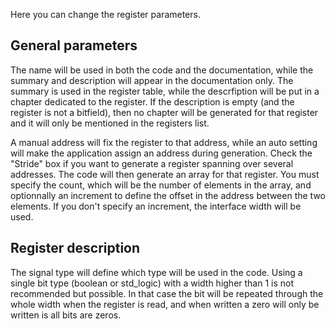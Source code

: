 Here you can change the register parameters.

## General parameters
The name will be used in both the code and the documentation, while the summary and description will appear in the documentation only. The summary is used in the register table, while the descrfiption will be put in a chapter dedicated to the register. If the description is empty (and the register is not a bitfield), then no chapter will be generated for that register and it will only be mentioned in the registers list.

A manual address will fix the register to that address, while an auto setting will make the application assign an address during generation. Check the "Stride" box if you want to generate a register spanning over several addresses. The code will then generate an array for that register. You must specify the count, which will be the number of elements in the array, and optionnally an increment to define the offset in the address between the two elements. If you don't specify an increment, the interface width will be used.

## Register description
The signal type will define which type will be used in the code. Using a single bit type (boolean or std\_logic) with a width higher than 1 is not recommended but possible. In that case the bit will be repeated through the whole width when the register is read, and when written a zero will only be written is all bits are zeros.
